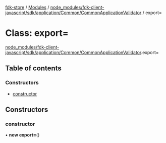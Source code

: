 [fdk-store](../README.md) / [Modules](../modules.md) / [node\_modules/fdk-client-javascript/sdk/application/Common/CommonApplicationValidator](../modules/node_modules_fdk_client_javascript_sdk_application_Common_CommonApplicationValidator.md) / export=

# Class: export=

[node_modules/fdk-client-javascript/sdk/application/Common/CommonApplicationValidator](../modules/node_modules_fdk_client_javascript_sdk_application_Common_CommonApplicationValidator.md).export=

## Table of contents

### Constructors

- [constructor](node_modules_fdk_client_javascript_sdk_application_Common_CommonApplicationValidator.export_-1.md#constructor)

## Constructors

### constructor

• **new export=**()
